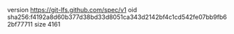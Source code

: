 version https://git-lfs.github.com/spec/v1
oid sha256:f4192a8d60b377d38bd33d8051ca343d2142bf4c1cd542fe07bb9fb62bf77711
size 4161
